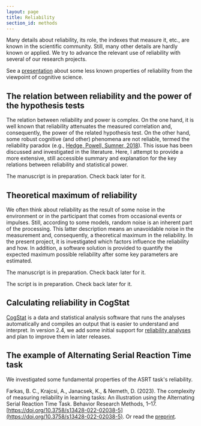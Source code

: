 ```yaml
---
layout: page
title: Reliability
section_id: methods
---
```


Many details about reliability, its role, the indexes that measure it, etc., are known in the scientific community. Still, many other details are hardly known or applied. We try to advance the relevant use of reliability with several of our research projects.

<i class='fa fa-desktop'></i> See a [presentation](https://docs.google.com/presentation/d/1A3WPhX4lzv_L99vdn1-I_uPWgOOtYNJ0MQ-jjjScqgY/edit?usp=sharing) about some less known properties of reliability from the viewpoint of cognitive science.

## The relation between reliability and the power of the hypothesis tests

The relation between reliability and power is complex. On the one hand, it is well known that reliability attenuates the measured correlation and, consequently, the power of the related hypothesis test. On the other hand, some robust cognitive (and other) phenomena are not reliable, termed the reliability paradox (e.g., [Hedge, Powell, Sumner, 2018](https://doi.org/10.3758/s13428-017-0935-1)). This issue has been discussed and investigated in the literature. Here, I attempt to provide a more extensive, still accessible summary and explanation for the key relations between reliability and statistical power.

<i class='fa fa-file-text'></i> The manuscript is in preparation. Check back later for it.

## Theoretical maximum of reliability

We often think about reliability as the result of some noise in the environment or in the participant that comes from occasional events or impulses. Still, according to some models, random noise is an inherent part of the processing. This latter description means an unavoidable noise in the measurement and, consequently, a theoretical maximum in the reliability. In the present project, it is investigated which factors influence the reliability and how. In addition, a software solution is provided to quantify the expected maximum possible reliability after some key parameters are estimated.

<i class='fa fa-file-text'></i> The manuscript is in preparation. Check back later for it.

<i class='fa fa-file-code-o'></i> The script is in preparation. Check back later for it.

## Calculating reliability in CogStat

[CogStat](cogstat.html) is a data and statistical analysis software that runs the analyses automatically and compiles an output that is easier to understand and interpret. In version 2.4, we add some initial support for [reliability analyses](https://doc.cogstat.org/Reliability) and plan to improve them in later releases.


## The example of Alternating Serial Reaction Time task

We investigated some fundamental properties of the ASRT task's reliability.

<i class='fa fa-file-text'></i> Farkas, B. C., Krajcsi, A., Janacsek, K., & Nemeth, D. (2023). The complexity of measuring reliability in learning tasks: An illustration using the Alternating Serial Reaction Time Task. Behavior Research Methods, 1–17. [https://doi.org/10.3758/s13428-022-02038-5](https://doi.org/10.3758/s13428-022-02038-5). Or read the [preprint](https://doi.org/10.31234/osf.io/5nw4y).
